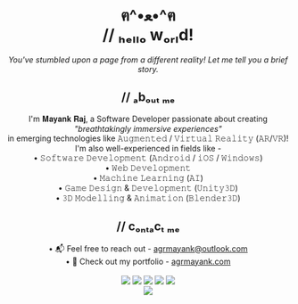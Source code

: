 <h1 align="center">ฅ^•ﻌ•^ฅ<br>// ₕₑₗₗₒ wₒᵣₗd!</h1>

<!--
**AgrMayank/AgrMayank** is a ✨ _special_ ✨ repository because its `README.md` (this file) appears on your GitHub profile.

Here are some ideas to get you started:

- 🔭 I’m currently working on ...
- 🌱 I’m currently learning ...
- 👯 I’m looking to collaborate on ...
- 🤔 I’m looking for help with ...
- 💬 Ask me about ...
- 📫 How to reach me: ...
- 😄 Pronouns: ...
- ⚡ Fun fact: ...
-->

<p align="center"><i>You've stumbled upon a page from a different reality! Let me tell you a brief story.</i></p>

<h2 align="center">// ₐbₒᵤₜ ₘₑ</h2>

<p align="center">
 I'm 𝐌𝐚𝐲𝐚𝐧𝐤 𝐑𝐚𝐣, a Software Developer passionate about creating<br><i>"breathtakingly immersive experiences"</i><br>in emerging technologies like 𝙰𝚞𝚐𝚖𝚎𝚗𝚝𝚎𝚍 / 𝚅𝚒𝚛𝚝𝚞𝚊𝚕 𝚁𝚎𝚊𝚕𝚒𝚝𝚢 (𝙰𝚁/𝚅𝚁)!<br>
I'm also well-experienced in fields like - <br>
• 𝚂𝚘𝚏𝚝𝚠𝚊𝚛𝚎 𝙳𝚎𝚟𝚎𝚕𝚘𝚙𝚖𝚎𝚗𝚝 (𝙰𝚗𝚍𝚛𝚘𝚒𝚍 / 𝚒𝙾𝚂 / 𝚆𝚒𝚗𝚍𝚘𝚠𝚜)<br>
• 𝚆𝚎𝚋 𝙳𝚎𝚟𝚎𝚕𝚘𝚙𝚖𝚎𝚗𝚝<br>
• 𝙼𝚊𝚌𝚑𝚒𝚗𝚎 𝙻𝚎𝚊𝚛𝚗𝚒𝚗𝚐 (𝙰𝙸)<br>
• 𝙶𝚊𝚖𝚎 𝙳𝚎𝚜𝚒𝚐𝚗 & 𝙳𝚎𝚟𝚎𝚕𝚘𝚙𝚖𝚎𝚗𝚝 (𝚄𝚗𝚒𝚝𝚢𝟹𝙳)<br>
• 𝟹𝙳 𝙼𝚘𝚍𝚎𝚕𝚕𝚒𝚗𝚐 & 𝙰𝚗𝚒𝚖𝚊𝚝𝚒𝚘𝚗 (𝙱𝚕𝚎𝚗𝚍𝚎𝚛𝟹𝙳)<br></p>

<h2 align="center">// cₒₙₜₐcₜ ₘₑ</h2>

<p align="center">
• 📬 Feel free to reach out - <a href="mailto:agrmayank@outlook.com">agrmayank@outlook.com</a><br>
• 🎨 Check out my portfolio - <a href="https://agrmayank.com/" target="_blank">agrmayank.com</a><br>
<br>
<a href="https://medium.com/@AgrMayank" target="_blank"><img src="https://img.shields.io/badge/medium-%2312100E.svg?&style=for-the-badge&logo=medium&logoColor=white" /></a> <a href="https://twitter.com/myid_mayank" target="_blank"><img src="https://img.shields.io/badge/twitter-%231DA1F2.svg?&style=for-the-badge&logo=twitter&logoColor=white" /></a> <a href="https://www.linkedin.com/in/AgrMayank/" target="_blank"><img src="https://img.shields.io/badge/linkedin-%230077B5.svg?&style=for-the-badge&logo=linkedin&logoColor=white" /></a> <a href="https://www.facebook.com/myid.mayank" target="_blank"><img src = "https://img.shields.io/badge/facebook-%231877F2.svg?&style=for-the-badge&logo=facebook&logoColor=white"></a> <a href="https://www.instagram.com/myid.mayank/" target="_blank"><img src = "https://img.shields.io/badge/instagram-%23E4405F.svg?&style=for-the-badge&logo=instagram&logoColor=white"></a>
<br>
<a href="https://agrmayank.com/">
  <img src="https://github-readme-stats.vercel.app/api?username=AgrMayank&show_icons=true&title_color=fbeb58&icon_color=fbeb58&text_color=fbeb58&bg_color=535a60" />
</a>
</p>
